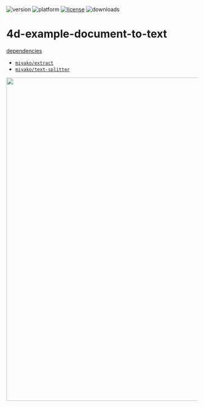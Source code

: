 ![version](https://img.shields.io/badge/version-20%2B-E23089)
![platform](https://img.shields.io/static/v1?label=platform&message=mac-intel%20|%20mac-arm%20|%20win-64&color=blue)
[![license](https://img.shields.io/github/license/miyako/4d-example-document-to-text)](LICENSE)
![downloads](https://img.shields.io/github/downloads/miyako/4d-example-document-to-text/total)

# 4d-example-document-to-text

[dependencies](https://github.com/miyako/4d-example-document-to-text/blob/main/document-to-text/Project/Sources/dependencies.json)

* [`miyako/extract`](https://github.com/miyako/extract)
* [`miyako/text-splitter`](https://github.com/miyako/text-splitter)

<img width="850" height="auto" alt="" src="https://github.com/user-attachments/assets/36c25976-752d-49d9-bc4e-d4e95a948540" />
